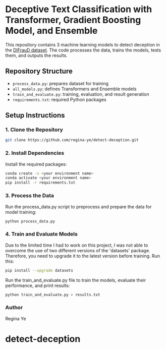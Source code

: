# Deceptive Text Classification with Transformer, Gradient Boosting Model, and Ensemble

This repository contains 3 machine learning models to detect deception in the [DIFrauD dataset](https://huggingface.co/datasets/redasers/difraud). The code processes the data, trains the models, tests them, and outputs the results.

## Repository Structure
- `process_data.py`: prepares dataset for training
- `all_models.py`: defines Transformers and Ensemble models
- `train_and_evaluate.py`: training, evaluation, and result generation
- `requirements.txt`: required Python packages

## Setup Instructions

### 1. Clone the Repository
```bash
git clone https://github.com/regina-ye/detect-deception.git
```

### 2. Install Dependencies

Install the required packages:

```bash
conda create -n <your environment name>
conda activate <your environment name>
pip install -r requirements.txt
```

### 3. Process the Data
Run the process_data.py script to preprocess and prepare the data for model training:

```bash
python process_data.py
```

### 4. Train and Evaluate Models

Due to the limited time I had to work on this project, I was not able to overcome the use of two different versions of the 'datasets' package. Therefore, you need to upgrade it to the latest version before training. Run this:

```bash
pip install --upgrade datasets
```

Run the train_and_evaluate.py file to train the models, evaluate their performance, and print results:

```bash
python train_and_evaluate.py > results.txt
```

### Author
Regina Ye
# detect-deception

